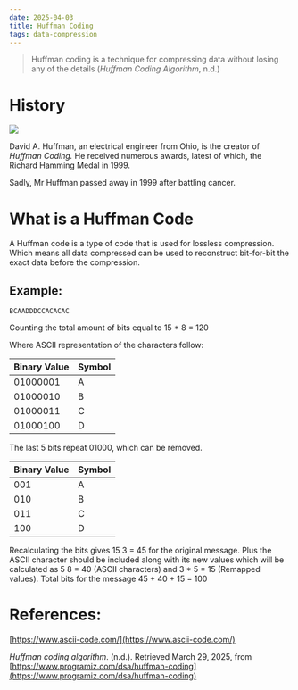 ```yaml
---
date: 2025-04-03
title: Huffman Coding
tags: data-compression
---
```

> Huffman coding is a technique for compressing data without losing any of the details (_Huffman Coding Algorithm_, n.d.)

# History

![](https://ieeecs-media.computer.org/wp-media/2018/04/11204517/davidhuffman-wm-e1523479537419.jpg)

David A. Huffman, an electrical engineer from Ohio, is the creator of _Huffman Coding._ He received numerous awards, latest of which, the Richard Hamming Medal in 1999.

Sadly, Mr Huffman passed away in 1999 after battling cancer.

# What is a Huffman Code

A Huffman code is a type of code that is used for lossless compression. Which means all data compressed can be used to reconstruct bit-for-bit the exact data before the compression.

## Example:

`BCAADDDCCACACAC`

Counting the total amount of bits equal to 15 \* 8 = 120

Where ASCII representation of the characters follow:

| Binary Value | Symbol |
| --- | --- |
| 01000001 | A   |
| 01000010 | B   |
| 01000011 | C   |
| 01000100 | D   |

The last 5 bits repeat 01000, which can be removed.

| Binary Value | Symbol |
| --- | --- |
| 001 | A   |
| 010 | B   |
| 011 | C   |
| 100 | D   |

Recalculating the bits gives 15 3 = 45 for the original message. Plus the ASCII character should be included along with its new values which will be calculated as 5 8 = 40 (ASCII characters) and 3 \* 5 = 15 (Remapped values). Total bits for the message 45 + 40 + 15 = 100

# References:

[https://www.ascii-code.com/](https://www.ascii-code.com/)

_Huffman coding algorithm_. (n.d.). Retrieved March 29, 2025, from [https://www.programiz.com/dsa/huffman-coding](https://www.programiz.com/dsa/huffman-coding)